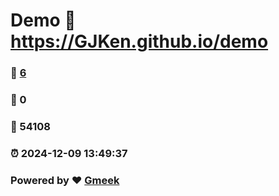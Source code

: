 # Demo :link: https://GJKen.github.io/demo 
### :page_facing_up: [6](https://GJKen.github.io/demo/tag.html) 
### :speech_balloon: 0 
### :hibiscus: 54108 
### :alarm_clock: 2024-12-09 13:49:37 
### Powered by :heart: [Gmeek](https://github.com/Meekdai/Gmeek)
